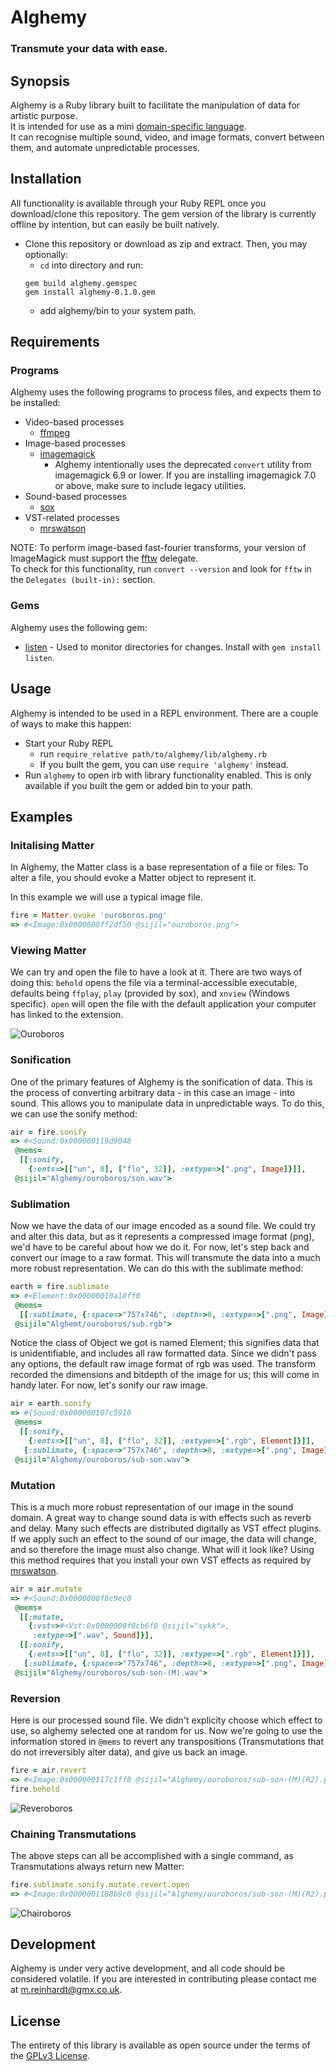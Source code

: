 # Alghemy
### Transmute your data with ease.

## Synopsis

Alghemy is a Ruby library built to facilitate the manipulation of data for artistic purpose.  
It is intended for use as a mini [domain-specific language](https://en.wikipedia.org/wiki/Domain-specific_language).  
It can recognise multiple sound, video, and image formats, convert between them, and automate unpredictable processes.


## Installation

All functionality is available through your Ruby REPL once you download/clone this repository.
The gem version of the library is currently offline by intention, but can easily be built natively.

- Clone this repository or download as zip and extract. Then, you may optionally:
   - `cd` into directory and run:
   ```
   gem build alghemy.gemspec
   gem install alghemy-0.1.0.gem
   ```
   - add alghemy/bin to your system path.


## Requirements

### Programs

Alghemy uses the following programs to process files, and expects them to be installed:

- Video-based processes
  - [ffmpeg](https://ffmpeg.org)
- Image-based processes
  - [imagemagick](www.imagemagick.org/script/index.php)
    - Alghemy intentionally uses the deprecated `convert` utility from imagemagick 6.9 or lower.
    If you are installing imagemagick 7.0 or above, make sure to include legacy utilities.
- Sound-based processes   
  - [sox](sox.sourceforge.net)
- VST-related processes
  - [mrswatson](https://github.com/teragonaudio/MrsWatson)

NOTE: To perform image-based fast-fourier transforms, your version of ImageMagick must support the [fftw](www.fftw.org) delegate.  
To check for this functionality, run `convert --version` and look for `fftw` in the `Delegates (built-in):` section.

### Gems

Alghemy uses the following gem:

- [listen](https://github.com/guard/listen) \- Used to monitor directories for changes.
Install with `gem install listen`.


## Usage

Alghemy is intended to be used in a REPL environment. There are a couple of ways to make this happen:
- Start your Ruby REPL
  - run `require_relative path/to/alghemy/lib/alghemy.rb`
  - If you built the gem, you can use `require 'alghemy'` instead.
- Run `alghemy` to open irb with library functionality enabled.
  This is only available if you built the gem or added bin to your path.


## Examples

### Initalising Matter
In Alghemy, the Matter class is a base representation of a file or files.
To alter a file, you should evoke a Matter object to represent it.

In this example we will use a typical image file.
```ruby
fire = Matter.evoke 'ouroboros.png'
=> #<Image:0x0000000ff2df50 @sijil="ouroboros.png">
```

### Viewing Matter
We can try and open the file to have a look at it. There are two ways of doing this: `behold` opens the file via a terminal-accessible executable, defaults being `ffplay`, `play` (provided by sox), and `xnview` (Windows specific).  `open` will open the file with the default application your computer has linked to the extension.

![Ouroboros](example/example_01.jpg)


### Sonification
One of the primary features of Alghemy is the sonification of data. This is the process of converting arbitrary data - in this case an image - into sound. This allows you to manipulate data in unpredictable ways. To do this, we can use the sonify method:
```ruby
air = fire.sonify
=> #<Sound:0x000000119d9048
 @mems=
  [[:sonify,
    {:ents=>[["un", 8], ["flo", 32]], :extype=>[".png", Image]}]],
 @sijil="Alghemy/ouroboros/son.wav">
```

### Sublimation
Now we have the data of our image encoded as a sound file. We could try and alter this data, but as it represents a compressed image format (png), we'd have to be careful about how we do it. For now, let's step back and convert our image to a raw format. This will transmute the data into a much more robust representation. We can do this with the sublimate method:
```ruby
earth = fire.sublimate
=> #<Element:0x00000010a18ff0
 @mems=
  [[:sublimate, {:space=>"757x746", :depth=>8, :extype=>[".png", Image]}]],
 @sijil="Alghemt/ouroboros/sub.rgb">
```

Notice the class of Object we got is named Element; this signifies data that is unidentifiable, and includes all raw formatted data. Since we didn't pass any options, the default raw image format of rgb was used. The transform recorded the dimensions and bitdepth of the image for us; this will come in handy later.  For now, let's sonify our raw image.
```ruby
air = earth.sonify
=> #{Sound:0x000000107c5910
 @mems=
  [[:sonify,
    {:ents=>[["un", 8], ["flo", 32]], :extype=>[".rgb", Element]}]],
   [:sublimate, {:space=>"757x746", :depth=>8, :extype=>[".png", Image]}]],
 @sijil="Alghemy/ouroboros/sub-son.wav">
```

### Mutation
This is a much more robust representation of our image in the sound domain. A great way to change sound data is with effects such as reverb and delay.  Many such effects are distributed digitally as VST effect plugins. If we apply such an effect to the sound of our image, the data will change, and so therefore the image must also change. What will it look like? Using this method requires that you install your own VST effects as required by [mrswatson](https://github.com/teragonaudio/MrsWatson).
```ruby
air = air.mutate
=> #<Sound:0x0000000f8c9ec0
 @mems=
  [[:mutate,
    {:vst=>#<Vst:0x0000000f8cb6f8 @sijil="sykk">,
     :extype=>[".wav", Sound]}],
  [[:sonify,
    {:ents=>[["un", 8], ["flo", 32]], :extype=>[".rgb", Element]}]],
   [:sublimate, {:space=>"757x746", :depth=>8, :extype=>[".png", Image]}]],
 @sijil="Alghemy/ouroboros/sub-son-(M).wav">
```

### Reversion
Here is our processed sound file. We didn't explicity choose which effect to use, so alghemy selected one at random for us. Now we're going to use the information stored in `@mems` to revert any transpositions (Transmutations that do not irreversibly alter data), and give us back an image.
```ruby
fire = air.revert
=> #<Image:0x000000117c1ff8 @sijil="Alghemy/ouroboros/sub-son-(M)(R2).png">
fire.behold
```
![Reveroboros](example/example_02.jpg)


### Chaining Transmutations
The above steps can all be accomplished with a single command, as Transmutations always return new Matter:
```ruby
fire.sublimate.sonify.mutate.revert.open
=> #<Image:0x0000001188b9c0 @sijil="Alghemy/ouroboros/sub-son-(M)(R2).png">
```
![Chairoboros](example/example_03.jpg)


## Development

Alghemy is under very active development, and all code should be considered volatile. If you are interested in contributing please contact me at m.reinhardt@gmx.co.uk.

## License

The entirety of this library is available as open source under the terms of the [GPLv3 License](https://www.gnu.org/licenses/gpl.html).

